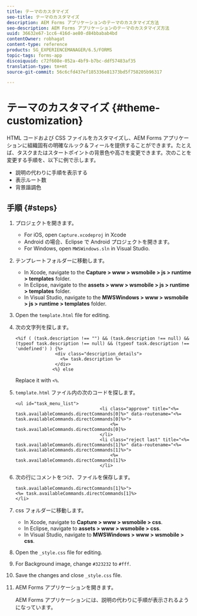 ```yaml
---
title: テーマのカスタマイズ
seo-title: テーマのカスタマイズ
description: AEM Forms アプリケーションのテーマのカスタマイズ方法
seo-description: AEM Forms アプリケーションのテーマのカスタマイズ方法
uuid: 36632e67-1cc6-416d-ae80-d84bbabab4bd
contentOwner: robhagat
content-type: reference
products: SG_EXPERIENCEMANAGER/6.5/FORMS
topic-tags: forms-app
discoiquuid: c72f608e-052a-4bf9-b7bc-ddf57483af35
translation-type: tm+mt
source-git-commit: 56c6cfd437ef185336e81373bd5f758205b96317

---
```



# テーマのカスタマイズ {#theme-customization}

HTML コードおよび CSS ファイルをカスタマイズし、AEM Forms アプリケーションに組織固有の明確なルック＆フィールを提供することができます。たとえば、タスクまたはスタートポイントの背景色や高さを変更できます。次のことを変更する手順を、以下に例で示します。

* 説明の代わりに手順を表示する
* 表示ルート数
* 背景諧調色

## 手順 {#steps}

1. プロジェクトを開きます。

   * For iOS, open `Capture.xcodeproj` in Xcode
   * Android の場合、Eclipse で Android プロジェクトを開きます。
   * For Windows, open `MWSWindows.sln` in Visual Studio.

1. テンプレートフォルダーに移動します。

   * In Xcode, navigate to the **Capture > www > wsmobile > js > runtime > templates** folder.
   * In Eclipse, navigate to the **assets > www > wsmobile > js > runtime > templates** folder.
   * In Visual Studio, navigate to the **MWSWindows > www > wsmobile > js > runtime > templates** folder.

1. Open the `template.html` file for editing.
1. 次の文字列を探します。

   ```
   <%if ( (task.description !== "") && (task.description !== null) && (typeof task.description !== null) && (typeof task.description !== 'undefined') ) {%>
                  <div class="description_details">
                    <%= task.description %>
                  </div>
                 <%} else
   ```

   Replace it with `<%`.

1. `template.html` ファイル内の次のコードを探します。

   ```
   <ul id="task_menu_list">
                                   <li class="approve" title="<%= task.availableCommands.directCommands[0]%>" data-routename="<%= task.availableCommands.directCommands[0]%>">
                                       <%= task.availableCommands.directCommands[0]%>
                                   </li>
                                   <li class="reject last" title="<%= task.availableCommands.directCommands[1]%>" data-routename="<%= task.availableCommands.directCommands[1]%>">
                                       <%= task.availableCommands.directCommands[1]%>
                                   </li>
   ```

1. 次の行にコメントをつけ、ファイルを保存します。

   ```
   task.availableCommands.directCommands[1]%>">
   <%= task.availableCommands.directCommands[1]%>
   </li>
   ```

1. css フォルダーに移動します。

   * In Xcode, navigate to **Capture > www > wsmobile > css**.
   * In Eclipse, navigate to **assets > www > wsmobile > css**.
   * In Visual Studio, navigate to **MWSWindows > www > wsmobile > css**.

1. Open the `_style.css` file for editing.
1. For Background image, change `#323232` to `#fff`.
1. Save the changes and close `_style.css` file.
1. AEM Forms アプリケーションを開きます。

   AEM Forms アプリケーションには、説明の代わりに手順が表示されるようになっています。
